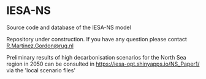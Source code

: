 # IESA-NS

Source code and database of the IESA-NS model

Repository under construction. If you have any question please contact R.Martinez.Gordon@rug.nl

Preliminary results of high decarbonisation scenarios for the North Sea region in 2050 can be consulted in https://iesa-opt.shinyapps.io/NS_Paper1/ via the 'local scenario files'
